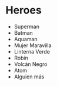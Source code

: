 # Heroes

* Superman
* Batman
* Aquaman
* Mujer Maravilla
* Linterna Verde
* Robin
* Volcán Negro
* Atom
* Alguien más
